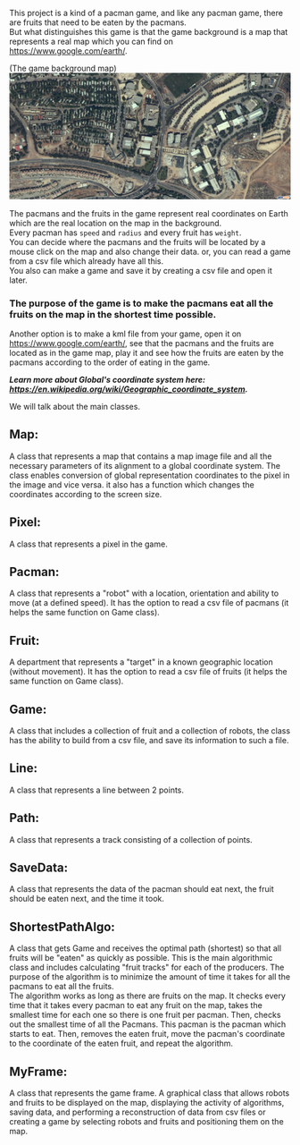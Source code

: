 
This project is a kind of a pacman game, and like any pacman game, there are fruits that need to be eaten by the pacmans.\
But what distinguishes this game is that the game background is a map that represents a real map which you can find on https://www.google.com/earth/.

(The game background map)
![alt text](https://github.com/maayanbuzaglo/OopNavigtion/blob/master/pictures/Ariel1.png)

The pacmans and the fruits in the game represent real coordinates on Earth which are the real location on the map in the background.\
Every pacman has `speed` and `radius` and every fruit has `weight`.\
You can decide where the pacmans and the fruits will be located by a mouse click on the map and also change their data. or, you can read a game from a csv file which already have all this.\
You also can make a game and save it by creating a csv file and open it later.
### The purpose of the game is to make the pacmans eat all the fruits on the map in the shortest time possible.
Another option is to make a kml file from your game, open it on https://www.google.com/earth/, see that the pacmans and the fruits are located as in the game map, play it and see how the fruits are eaten by the pacmans according to the order of eating in the game.

***Learn more about Global's coordinate system here: https://en.wikipedia.org/wiki/Geographic_coordinate_system.***

We will talk about the main classes.
## Map:
A class that represents a map that contains a map image file and all the necessary parameters of its alignment to a global coordinate system. The class enables conversion of global representation coordinates to the pixel in the image and vice versa. it also has a function which changes the coordinates according to the screen size.

## Pixel:
A class that represents a pixel in the game.

## Pacman:
A class that represents a "robot" with a location, orientation and ability to move (at a defined speed). It has the option to read a csv file of pacmans (it helps the same function on Game class).

## Fruit:
A department that represents a "target" in a known geographic location (without movement). It has the option to read a csv file of fruits (it helps the same function on Game class).

## Game:
A class that includes a collection of fruit and a collection of robots, the class has the ability to build from a csv file, and save its information to such a file.

## Line:
A class that represents a line between 2 points.

## Path:
A class that represents a track consisting of a collection of points.

## SaveData:
A class that represents the data of the pacman should eat next, the fruit should be eaten next, and the time it took.

## ShortestPathAlgo:
A class that gets Game and receives the optimal path (shortest) so that all fruits will be "eaten" as quickly as possible. This is the main algorithmic class and includes calculating "fruit tracks" for each of the producers. The purpose of the algorithm is to minimize the amount of time it takes for all the pacmans to eat all the fruits.\
The algorithm works as long as there are fruits on the map. It checks every time that it takes every pacman to eat any fruit on the map, takes the smallest time for each one so there is one fruit per pacman. Then, checks out the smallest time of all the Pacmans. This pacman is the pacman which starts to eat. Then, removes the eaten fruit, move the pacman's coordinate to the coordinate of the eaten fruit, and repeat the algorithm.

## MyFrame:
A class that represents the game frame.
A graphical class that allows robots and fruits to be displayed on the map, displaying the activity of algorithms, saving data, and performing a reconstruction of data from csv files or creating a game by selecting robots and fruits and positioning them on the map.

